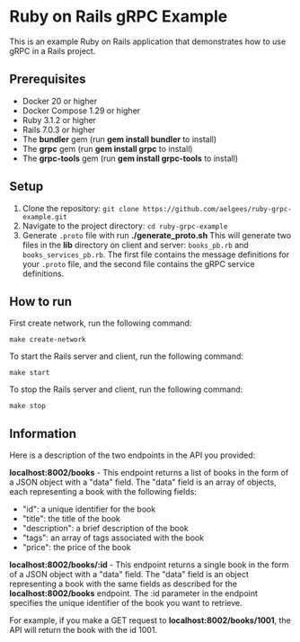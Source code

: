# Ruby on Rails gRPC Example

This is an example Ruby on Rails application that demonstrates how to use gRPC in a Rails project.

## Prerequisites
* Docker 20 or higher
* Docker Compose 1.29 or higher
* Ruby 3.1.2 or higher
* Rails 7.0.3 or higher
* The **bundler** gem (run **gem install bundler** to install)
* The **grpc** gem (run **gem install grpc** to install)
* The **grpc-tools** gem (run **gem install grpc-tools** to install)

## Setup
1. Clone the repository: `git clone https://github.com/aelgees/ruby-grpc-example.git`
2. Navigate to the project directory: `cd ruby-grpc-example`
3. Generate `.proto` file with run **./generate_proto.sh**
This will generate two files in the **lib** directory on client and server: `books_pb.rb` and `books_services_pb.rb`. The first file contains the message definitions for your `.proto` file, and the second file contains the gRPC service definitions.

## How to run
First create network, run the following command:

    make create-network
    
To start the Rails server and client, run the following command:

    make start
    
To stop the Rails server and client, run the following command:

    make stop
    
## Information
Here is a description of the two endpoints in the API you provided:

**localhost:8002/books** - This endpoint returns a list of books in the form of a JSON object with a "data" field. The "data" field is an array of objects, each representing a book with the following fields:

- "id": a unique identifier for the book
- "title": the title of the book
- "description": a brief description of the book
- "tags": an array of tags associated with the book
- "price": the price of the book

**localhost:8002/books/:id** - This endpoint returns a single book in the form of a JSON object with a "data" field. The "data" field is an object representing a book with the same fields as described for the **localhost:8002/books** endpoint. The :id parameter in the endpoint specifies the unique identifier of the book you want to retrieve.

For example, if you make a GET request to **localhost:8002/books/1001**, the API will return the book with the id 1001.
